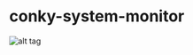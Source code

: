 # conky-system-monitor

![alt tag](http://animals.sandiegozoo.org/sites/default/files/juicebox_slides/lion_01.jpg)
